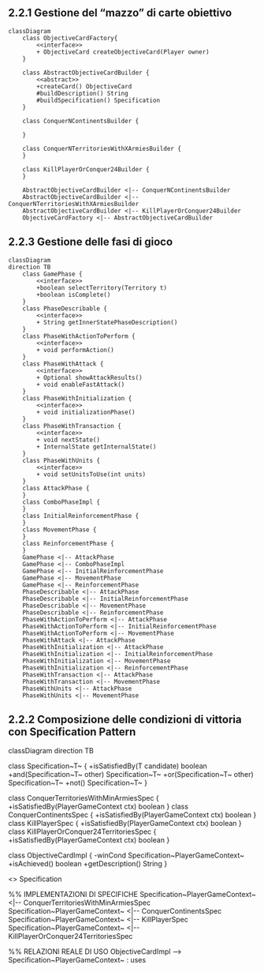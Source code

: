 ## 2.2.1 Gestione del “mazzo” di carte obiettivo
```mermaid
classDiagram
    class ObjectiveCardFactory{
        <<interface>>
        + ObjectiveCard createObjectiveCard(Player owner)
    }

    class AbstractObjectiveCardBuilder {
        <<abstract>>
        +createCard() ObjectiveCard
        #buildDescription() String
        #buildSpecification() Specification
    }

    class ConquerNContinentsBuilder {

    }

    class ConquerNTerritoriesWithXArmiesBuilder {
    }

    class KillPlayerOrConquer24Builder {
    }

    AbstractObjectiveCardBuilder <|-- ConquerNContinentsBuilder
    AbstractObjectiveCardBuilder <|-- ConquerNTerritoriesWithXArmiesBuilder
    AbstractObjectiveCardBuilder <|-- KillPlayerOrConquer24Builder
    ObjectiveCardFactory <|-- AbstractObjectiveCardBuilder
```
## 2.2.3 Gestione delle fasi di gioco
```mermaid
classDiagram
direction TB
    class GamePhase {
        <<interface>>
	    +boolean selectTerritory(Territory t)
	    +boolean isComplete()
    }
    class PhaseDescribable {
        <<interface>>
	    + String getInnerStatePhaseDescription()
    }
    class PhaseWithActionToPerform {
        <<interface>>
	    + void performAction()
    }
    class PhaseWithAttack {
        <<interface>>
	    + Optional showAttackResults()
	    + void enableFastAttack()
    }
    class PhaseWithInitialization {
        <<interface>>
	    + void initializationPhase()
    }
    class PhaseWithTransaction {
        <<interface>>
	    + void nextState()
	    + InternalState getInternalState()
    }
    class PhaseWithUnits {
        <<interface>>
	    + void setUnitsToUse(int units)
    }
    class AttackPhase {
    }
    class ComboPhaseImpl {
    }
    class InitialReinforcementPhase {
    }
    class MovementPhase {
    }
    class ReinforcementPhase {
    }
    GamePhase <|-- AttackPhase
    GamePhase <|-- ComboPhaseImpl
    GamePhase <|-- InitialReinforcementPhase
    GamePhase <|-- MovementPhase
    GamePhase <|-- ReinforcementPhase
    PhaseDescribable <|-- AttackPhase
    PhaseDescribable <|-- InitialReinforcementPhase
    PhaseDescribable <|-- MovementPhase
    PhaseDescribable <|-- ReinforcementPhase
    PhaseWithActionToPerform <|-- AttackPhase
    PhaseWithActionToPerform <|-- InitialReinforcementPhase
    PhaseWithActionToPerform <|-- MovementPhase
    PhaseWithAttack <|-- AttackPhase
    PhaseWithInitialization <|-- AttackPhase
    PhaseWithInitialization <|-- InitialReinforcementPhase
    PhaseWithInitialization <|-- MovementPhase
    PhaseWithInitialization <|-- ReinforcementPhase
    PhaseWithTransaction <|-- AttackPhase
    PhaseWithTransaction <|-- MovementPhase
    PhaseWithUnits <|-- AttackPhase
    PhaseWithUnits <|-- MovementPhase
```
## 2.2.2 Composizione delle condizioni di vittoria con Specification Pattern
classDiagram
direction TB

class Specification~T~ {
    +isSatisfiedBy(T candidate) boolean
    +and(Specification~T~ other) Specification~T~
    +or(Specification~T~ other) Specification~T~
    +not() Specification~T~
}

class ConquerTerritoriesWithMinArmiesSpec {
    +isSatisfiedBy(PlayerGameContext ctx) boolean
}
class ConquerContinentsSpec {
    +isSatisfiedBy(PlayerGameContext ctx) boolean
}
class KillPlayerSpec {
    +isSatisfiedBy(PlayerGameContext ctx) boolean
}
class KillPlayerOrConquer24TerritoriesSpec {
    +isSatisfiedBy(PlayerGameContext ctx) boolean
}

class ObjectiveCardImpl {
    -winCond Specification~PlayerGameContext~
    +isAchieved() boolean
    +getDescription() String
}

<<interface>> Specification

%% IMPLEMENTAZIONI DI SPECIFICHE
Specification~PlayerGameContext~ <|-- ConquerTerritoriesWithMinArmiesSpec
Specification~PlayerGameContext~ <|-- ConquerContinentsSpec
Specification~PlayerGameContext~ <|-- KillPlayerSpec
Specification~PlayerGameContext~ <|-- KillPlayerOrConquer24TerritoriesSpec

%% RELAZIONI REALE DI USO
ObjectiveCardImpl --> Specification~PlayerGameContext~ : uses